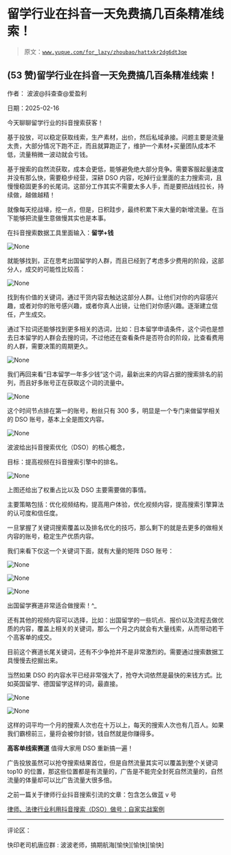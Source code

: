 # 留学行业在抖音一天免费搞几百条精准线索！

> 原文：[`www.yuque.com/for_lazy/zhoubao/hattxkr2dg6dt3qe`](https://www.yuque.com/for_lazy/zhoubao/hattxkr2dg6dt3qe)

## (53 赞)留学行业在抖音一天免费搞几百条精准线索！

作者： 波波@抖查查@爱盈利

日期：2025-02-16

今天聊聊留学行业的抖音搜索获客！

基于投放，可以稳定获取线索，生产素材，出价，然后私域承接。问题主要是流量太贵，大部分情况下跑不正，而且就算跑正了，维护一个素材+买量团队成本不低，流量稍微一波动就会亏钱。

基于搜索的自然流获取，成本会更低，能够避免绝大部分竞争。需要客服起量速度并没有那么快，需要稳步经营，深耕 DSO 内容，吃掉行业里面的主力搜索词，且慢慢稳固更多的长尾词。这部分工作其实不需要太多人手，而是要把战线拉长，持续做，越做越精！

就像每天挖战壕，挖一点，但是，日积跬步，最终积累下来大量的新增流量。在当下能够把流量生意做慢其实也是本事。

在抖音搜索数据工具里面输入：**留学+钱**

![](img/e675960e8b42ca4c65cbdab77014d4ce.png "None")

就能够找到，正在思考出国留学的人群，而且已经到了考虑多少费用的阶段，这部分人，成交的可能性比较高：

![](img/b72e8e774b9480fec6c96d0f4d3f3f07.png "None")

找到有价值的关键词，通过干货内容去触达这部分人群。让他们对你的内容感兴趣，或者对你的账号感兴趣，或者你真人出镜，让他们对你感兴趣。逐渐建立信任，产生成交。

通过下拉词还能够找到更多相关的选词，比如：日本留学申请条件，这个词也是想去日本留学的人群会去搜的词，不过他还在查看条件是否符合的阶段，比查看费用的人群，需要决策的周期更久。

![](img/57594c6dec37ae0b8fc456fc39b53226.png "None")

我们再回来看“日本留学一年多少钱”这个词，最新出来的内容占据的搜索排名的前列，而且好多账号正在获取这个词的流量中。

![](img/2093bef169471bd82f9c8f257c6c0fb6.png "None")

这个时间节点排在第一的账号，粉丝只有 300 多，明显是一个专门来做留学相关的 DSO 账号，基本上全是图文内容。

![](img/3be74a044b04f4d624921f79d543219c.png "None")

波波给出抖音搜索优化（DSO）的核心概念，

目标：提高视频在抖音搜索引擎中的排名。

![](img/2698c1ac8bec572fc8f7e420ff4e7314.png "None")

上图还给出了权重占比以及 DSO 主要需要做的事情。

主要策略包括：优化视频结构，提高用户体验，优化视频内容，提高搜索引擎算法的认可度和信任度。

一旦掌握了关键词搜索覆盖以及排名优化的技巧，那么剩下的就是去更多的做相关内容的账号，稳定生产优质内容。

我们来看下仅这一个关键词下面，就有大量的矩阵 DSO 账号：

![](img/7c78a486dc71c2ff8e9e1c8c8f9b228c.png "None")

![](img/464e2549bba83f15747858aa62660473.png "None")

![](img/5aa7f4240b6bfddef3490770b38546ad.png "None")

出国留学赛道非常适合做搜索！^_

还有其他的视频内容可以选择，比如：出国留学的一些坑点、报价以及流程去做优质的内容，覆盖上相关的关键词，那么一个月之内就会有大量线索，从而带动若干个高客单的成交。

目前这个赛道长尾关键词，还有不少争抢并不是非常激烈的。需要通过搜索数据工具慢慢去挖掘出来。

当然如果 DSO 的内容水平已经非常强大了，抢夺大词依然是最快的来钱方式。比如英国留学、德国留学这样的词，最直接。

![](img/655c5a83becb997dabe5a1d5a12aa5ea.png "None")

![](img/0e5733b4264123296af9a67de463e19c.png "None")

这样的词平均一个月的搜索人次也在十万以上，每天的搜索人次也有几百人。如果我们霸榜前三，量将会被你封锁，钱自然就是你赚得多。

**高客单线索赛道** 值得大家用 DSO 重新搞一遍！

广告投放虽然可以抢夺搜索结果首位，但是自然流量其实可以覆盖到整个关键词 top10 的位置，那这些位置都是有流量的，广告是不能完全封死自然流量的，自然流量的体量却可以比广告流量大很多倍。

之前一篇关于律师行业抖音搜索引流的文章：包含怎么做蓝 v 号

[律师、法律行业利用抖音搜索（DSO）做号：自家实战案例](https://articles.zsxq.com/id_xhuiu54b43lt.html)

* * *

评论区：

快印老司机唐应群 : 波波老师，搞期航海[愉快][愉快][愉快]
